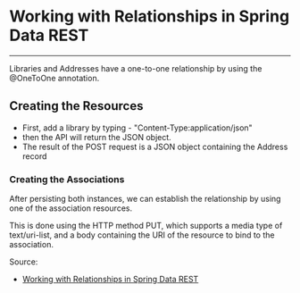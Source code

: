 # Working with Relationships in Spring Data REST  
-- - 

Libraries and Addresses have a one-to-one relationship by using the @OneToOne annotation. 

## Creating the Resources  
- First, add a library by typing - "Content-Type:application/json" 
- then the API will return the JSON object. 
- The result of the POST request is a JSON object containing the Address record  


### Creating the Associations  

After persisting both instances, we can establish the relationship by using one of the association resources.

This is done using the HTTP method PUT, which supports a media type of text/uri-list, and a body containing the URI of the resource to bind to the association.

Source:  
- [Working with Relationships in Spring Data REST](https://www.baeldung.com/spring-data-rest-relationships)
